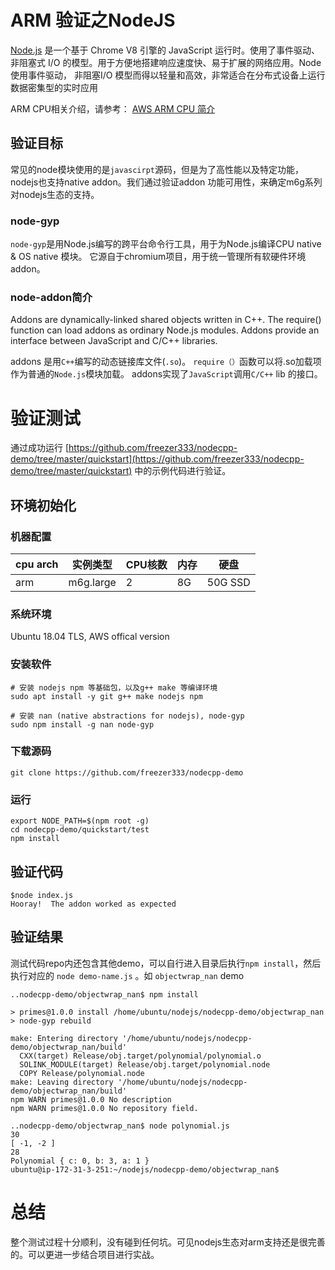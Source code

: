 # ARM 验证之NodeJS

[Node.js](https://nodejs.org/) 是一个基于 Chrome V8 引擎的 JavaScript 运行时。使用了事件驱动、非阻塞式 I/O 的模型。用于方便地搭建响应速度快、易于扩展的网络应用。Node 使用事件驱动， 非阻塞I/O 模型而得以轻量和高效，非常适合在分布式设备上运行数据密集型的实时应用

ARM CPU相关介绍，请参考： [AWS ARM CPU 简介](https://kealiu.github.io/AWS-ARM-CPU-Serials-1/)

## 验证目标

常见的node模块使用的是`javascirpt`源码，但是为了高性能以及特定功能，nodejs也支持native addon。我们通过验证addon 功能可用性，来确定m6g系列对nodejs生态的支持。

### node-gyp

`node-gyp`是用Node.js编写的跨平台命令行工具，用于为Node.js编译CPU native & OS native 模块。 它源自于chromium项目，用于统一管理所有软硬件环境addon。

### node-addon简介

Addons are dynamically-linked shared objects written in C++. The require() function can load addons as ordinary Node.js modules. Addons provide an interface between JavaScript and C/C++ libraries.

addons 是用`C++`编写的动态链接库文件(`.so`)。 `require（）`函数可以将.so加载项作为普通的`Node.js`模块加载。 addons实现了`JavaScript`调用`C/C++` lib 的接口。

# 验证测试

通过成功运行 [https://github.com/freezer333/nodecpp-demo/tree/master/quickstart](https://github.com/freezer333/nodecpp-demo/tree/master/quickstart) 中的示例代码进行验证。

## 环境初始化

### 机器配置
cpu arch |  实例类型 | CPU核数 | 内存 |   硬盘  |
--------|---------|-------|----|-------|
arm      | m6g.large | 2       | 8G   | 50G SSD |

### 系统环境

Ubuntu 18.04 TLS, AWS offical version

### 安装软件

```
# 安装 nodejs npm 等基础包，以及g++ make 等编译环境
sudo apt install -y git g++ make nodejs npm

# 安装 nan (native abstractions for nodejs), node-gyp
sudo npm install -g nan node-gyp
```

### 下载源码
```
git clone https://github.com/freezer333/nodecpp-demo
```

### 运行
```
export NODE_PATH=$(npm root -g)
cd nodecpp-demo/quickstart/test
npm install
```

## 验证代码


```
$node index.js
Hooray!  The addon worked as expected
```

## 验证结果

测试代码repo内还包含其他demo，可以自行进入目录后执行`npm install`，然后执行对应的 `node demo-name.js` 。如 `objectwrap_nan` demo

```
..nodecpp-demo/objectwrap_nan$ npm install

> primes@1.0.0 install /home/ubuntu/nodejs/nodecpp-demo/objectwrap_nan
> node-gyp rebuild

make: Entering directory '/home/ubuntu/nodejs/nodecpp-demo/objectwrap_nan/build'
  CXX(target) Release/obj.target/polynomial/polynomial.o
  SOLINK_MODULE(target) Release/obj.target/polynomial.node
  COPY Release/polynomial.node
make: Leaving directory '/home/ubuntu/nodejs/nodecpp-demo/objectwrap_nan/build'
npm WARN primes@1.0.0 No description
npm WARN primes@1.0.0 No repository field.

..nodecpp-demo/objectwrap_nan$ node polynomial.js
30
[ -1, -2 ]
28
Polynomial { c: 0, b: 3, a: 1 }
ubuntu@ip-172-31-3-251:~/nodejs/nodecpp-demo/objectwrap_nan$
```

# 总结

整个测试过程十分顺利，没有碰到任何坑。可见nodejs生态对arm支持还是很完善的。可以更进一步结合项目进行实战。
